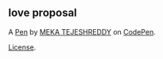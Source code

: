 love proposal
-------------


A [Pen](https://codepen.io/tejeshreddy/pen/QmwLwB) by [MEKA TEJESHREDDY](https://codepen.io/tejeshreddy) on [CodePen](https://codepen.io).

[License](https://codepen.io/tejeshreddy/pen/QmwLwB/license).
